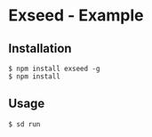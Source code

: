 # Exseed - Example

## Installation

```
$ npm install exseed -g
$ npm install
```

## Usage

```
$ sd run
```